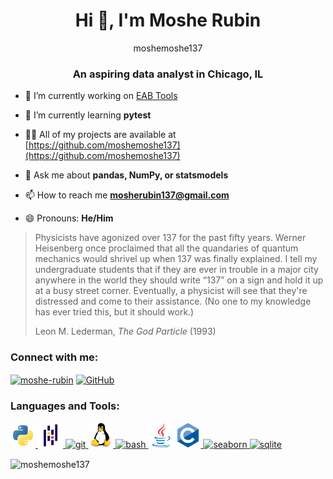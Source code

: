<h1 align="center">Hi 👋, I'm Moshe Rubin</h1>
<p align="center">moshemoshe137</p>
<h3 align="center">An aspiring data analyst in Chicago, IL</h3>

- 🔭 I’m currently working on [EAB Tools](https://github.com/moshemoshe137/EAB_tools)

- 🌱 I’m currently learning **pytest**

- 👨‍💻 All of my projects are available at [https://github.com/moshemoshe137](https://github.com/moshemoshe137)

- 💬 Ask me about **pandas, NumPy, or statsmodels**

- 📫 How to reach me **mosherubin137@gmail.com**

- 😄 Pronouns: **He/Him**

> Physicists have agonized over 137 for the past fifty years. Werner Heisenberg once proclaimed that all the quandaries of quantum mechanics
> would shrivel up when 137 was finally explained. I tell my undergraduate students that if they are ever in trouble in a major city
> anywhere in the world they should write “137” on a sign and hold it up at a busy street corner. Eventually, a physicist will see that
> they're distressed and come to their assistance. (No one to my knowledge has ever tried this, but it should work.)
>
> Leon M. Lederman, _The God Particle_ (1993)

<h3 align="left">Connect with me:</h3>
<p align="left">
<a href="https://linkedin.com/in/moshe-rubin" target="blank"><img align="center" src="https://raw.githubusercontent.com/rahuldkjain/github-profile-readme-generator/master/src/images/icons/Social/linked-in-alt.svg" alt="moshe-rubin" height="30" width="40" /></a>
<a href="https://github.com/moshemoshe137" target="blank"><img align="center" src="https://cdn.jsdelivr.net/npm/simple-icons@3.0.1/icons/github.svg" alt="GitHub" width="40", height="40"></a>
</p>

<h3 align="left">Languages and Tools:</h3>
<p align="left"> <a href="https://www.python.org" target="_blank" rel="noreferrer"> <img src="https://raw.githubusercontent.com/devicons/devicon/master/icons/python/python-original.svg" alt="python" width="40" height="40"/> </a>
<a href="https://pandas.pydata.org/" target="_blank" rel="noreferrer"> <img src="https://raw.githubusercontent.com/devicons/devicon/2ae2a900d2f041da66e950e4d48052658d850630/icons/pandas/pandas-original.svg" alt="pandas" width="40" height="40"/> </a>
<a href="https://git-scm.com/" target="_blank" rel="noreferrer"> <img src="https://www.vectorlogo.zone/logos/git-scm/git-scm-icon.svg" alt="git" width="40" height="40"/> </a>
<a href="https://www.linux.org/" target="_blank" rel="noreferrer"> <img src="https://raw.githubusercontent.com/devicons/devicon/master/icons/linux/linux-original.svg" alt="linux" width="40" height="40"/> </a>
<a href="https://www.gnu.org/software/bash/" target="_blank" rel="noreferrer"> <img src="https://www.vectorlogo.zone/logos/gnu_bash/gnu_bash-icon.svg" alt="bash" width="40" height="40"/> </a> 
<a href="https://www.java.com" target="_blank" rel="noreferrer"> <img src="https://raw.githubusercontent.com/devicons/devicon/master/icons/java/java-original.svg" alt="java" width="40" height="40"/></a>
<a href="https://www.cprogramming.com/" target="_blank" rel="noreferrer"> <img src="https://raw.githubusercontent.com/devicons/devicon/master/icons/c/c-original.svg" alt="c" width="40" height="40"/> </a>
<a href="https://seaborn.pydata.org/" target="_blank" rel="noreferrer"> <img src="https://seaborn.pydata.org/_images/logo-mark-lightbg.svg" alt="seaborn" width="40" height="40"/> </a>
<a href="https://www.sqlite.org/" target="_blank" rel="noreferrer"> <img src="https://www.vectorlogo.zone/logos/sqlite/sqlite-icon.svg" alt="sqlite" width="40" height="40"/> </a> </p>

<!-- Hiding this stuff for now
<p><img align="left" src="https://github-readme-stats.vercel.app/api/top-langs?username=moshemoshe137&show_icons=true&locale=en&layout=compact" alt="moshemoshe137" /></p>

<p>&nbsp;<img align="center" src="https://github-readme-stats.vercel.app/api?username=moshemoshe137&show_icons=true&locale=en" alt="moshemoshe137" /></p>
-->
<p><img align="center" src="https://github-readme-streak-stats.herokuapp.com/?user=moshemoshe137&" alt="moshemoshe137" /></p>
